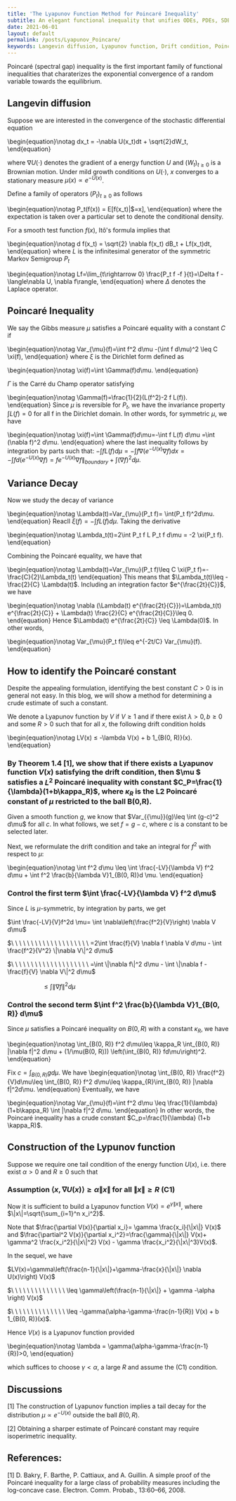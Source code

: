 ```yaml
---
title: 'The Lyapunov Function Method for Poincaré Inequality'
subtitle: An elegant functional inequality that unifies ODEs, PDEs, SDEs, functional analysis, and Riemannian geometry.
date: 2021-06-01
layout: default
permalink: /posts/Lyapunov_Poincare/
keywords: Langevin diffusion, Lyapunov function, Drift condition, Poincaré Inequality, Carré du Champ operator, Dirichlet form
---
```



Poincaré (spectral gap) inequality is the first important family of functional inequalities that charaterizes the exponential convergence of a random variable towards the equilibrium.


## Langevin diffusion

Suppose we are interested in the convergence of the stochastic differential equation

\begin{equation}\notag
dx_t = -\nabla U(x_t)dt + \sqrt{2}dW_t,
\end{equation}

where $\nabla U(\cdot)$ denotes the gradient of a energy function $U$ and $(W_t)_{t\geq 0}$ is a Brownian motion. Under mild growth conditions on $U(\cdot)$, $x$ converges to a stationary measure $\mu(x)\propto e^{-U(x)}$.


Define a family of operators $(P_t)_{t\geq 0}$ as follows

\begin{equation}\notag
P_t(f(x)) = E[f(x_t)\|$=x],
\end{equation}
where the expectation is taken over a particular set to denote the conditional density.

For a smooth test function $f(x)$, Itô's formula implies that

\begin{equation}\notag
d f(x_t) = \sqrt{2} \nabla f(x_t) dB_t + Lf(x_t)dt,
\end{equation}
where $L$ is the infinitesimal generator of the symmetric Markov Semigroup $P_t$ 

\begin{equation}\notag
Lf=\lim_{t\rightarrow 0} \frac{P_t f -f }{t}=\Delta f - \langle\nabla U, \nabla f\rangle,
\end{equation}
where $\Delta$ denotes the Laplace operator.

## Poincaré Inequality

We say the Gibbs measure $\mu$ satisfies a Poincaré equality with a constant $C$ if

\begin{equation}\notag
Var_{\mu}(f)=\int f^2 d\mu -(\int f d\mu)^2 \leq C \xi(f),
\end{equation}
where $\xi$ is the Dirichlet form defined as 

\begin{equation}\notag
\xi(f)=\int \Gamma(f)d\mu.
\end{equation}

$\Gamma$ is the Carré du Champ operator satisfying 

\begin{equation}\notag
\Gamma(f)=\frac{1}{2}(L(f^2)-2 f L(f)). 
\end{equation}
Since $\mu$ is reversible for $P_t$, we have the invariance property $\int L(f)=0$ for all f in the Dirichlet domain. In other words, for symmetric $\mu$, we have 

\begin{equation}\notag
\xi(f)=\int \Gamma(f)d\mu=-\int f L(f) d\mu =\int (\nabla f)^2 d\mu.
\end{equation}
where the last inequality follows by integration by parts such that: $-\int f L(f) d\mu=-\int f\nabla (e^{-U(x)}\nabla f)dx=-\int f d(e^{-U(x)} \nabla f)=f e^{-U(x)} \nabla f\|_{boundary} + \int (\nabla f)^2 d\mu.$

## Variance Decay

Now we study the decay of variance

\begin{equation}\notag
\Lambda(t)=Var_{\mu}(P_t f)= \int(P_t f)^2d\mu.
\end{equation}
Reacll $\xi(f)=-\int f L(f) d\mu$. Taking the derivative

\begin{equation}\notag
\Lambda_t(t)=2\int P_t f L P_t f d\mu = -2 \xi(P_t f).
\end{equation}

Combining the Poincaré equality, we have that

\begin{equation}\notag
\Lambda(t)=Var_{\mu}(P_t f)\leq C \xi(P_t f)=-\frac{C}{2}\Lambda_t(t)
\end{equation}
This means that $\Lambda_t(t)\leq -\frac{2}{C} \Lambda(t)$. Including an integration factor $e^{\frac{2t}{C}}$, we have

\begin{equation}\notag
\nabla (\Lambda(t) e^{\frac{2t}{C}})=\Lambda_t(t) e^{\frac{2t}{C}} + \Lambda(t) \frac{2}{C} e^{\frac{2t}{C}}\leq 0.
\end{equation}
Hence $\Lambda(t) e^{\frac{2t}{C}} \leq \Lambda(0)$. In other words,

\begin{equation}\notag
Var_{\mu}(P_t f)\leq e^{-2t/C} Var_{\mu}(f).
\end{equation}

## How to identify the Poincaré constant

Despite the appealing formulation, identifying the best constant $C>0$ is in general not easy. In this blog, we will show a method for determining a crude estimate of such a constant.

We denote a Lyapunov function by $V$ if $V\geq 1$ and if there exist $\lambda>0, b\geq 0$ and some $R > 0$ such that for all $x$, the following drift condition holds

\begin{equation}\notag
LV(x) ≤ -\lambda V(x) + b 1_{B(0, R)}(x).
\end{equation}

### By Theorem 1.4 [1], we show that if there exists a Lyapunov function $V(x)$ satisfying the drift condition, then $\mu $ satisfies a $L^2$ Poincaré inequality with constant $C_P=\frac{1}{\lambda}(1+b\kappa_R)$, where $\kappa_R$ is the L2 Poincaré constant of $\mu$ restricted to the ball B(0,R).



Given a smooth function $g$, we know that $Var_{\{\mu}}(g)\leq \int (g-c)^2 d\mu$ for all $c$. In what follows, we set $f=g-c$, where $c$ is a constant to be selected later.

Next, we reformulate the drift condition and take an integral for $f^2$ with respect to $\mu$:

\begin{equation}\notag
\int f^2 d\mu \leq \int \frac{-LV}{\lambda V} f^2 d\mu + \int f^2 \frac{b}{\lambda V}1_{B(0, R)}d \mu.
\end{equation}

### Control the first term $\int \frac{-LV}{\lambda V} f^2 d\mu$

Since $L$ is $\mu$-symmetric, by integration by parts, we get

$\int \frac{-LV}{V}f^2d \mu= \int \nabla\left(\frac{f^2}{V}\right) \nabla V d\mu$

$\ \ \ \ \ \ \ \ \ \ \ \ \ \ \ \ \ \ \ \  =2\int \frac{f}{V} \nabla f \nabla V d\mu  - \int \frac{f^2}{V^2} \|\nabla V\|^2 d\mu$

$\ \ \ \ \ \ \ \ \ \ \ \ \ \ \ \ \ \ \ \ =\int \|\nabla f\|^2 d\mu - \int \|\nabla f - \frac{f}{V} \nabla V\|^2 d\mu$

$\ \ \ \ \ \ \ \ \ \ \ \ \ \ \ \ \ \ \ \ \leq \int \|\nabla f\|^2 d\mu$

### Control the second term $\int f^2 \frac{b}{\lambda V}1_{B(0, R)} d\mu$

Since $\mu$ satisfies a Poincaré inequality on $B(0, R)$ with a constant $\kappa_R$, we have

\begin{equation}\notag
\int_{B(0, R)} f^2 d\mu\leq \kappa_R \int_{B(0, R)} \|\nabla f\|^2 d\mu + (1/\mu(B(0, R))) \left(\int_{B(0, R)} fd\mu\right)^2.
\end{equation}

Fix $c=\int_{B(0, R)} gd\mu$. We have
\begin{equation}\notag
\int_{B(0, R)} \frac{f^2}{V}d\mu\leq \int_{B(0, R)} f^2 d\mu\leq \kappa_{R}\int_{B(0, R)} \|\nabla f\|^2d\mu.
\end{equation}
Eventually, we have

\begin{equation}\notag
Var_{\mu}(f)=\int f^2 d\mu \leq \frac{1}{\lambda} (1+b\kappa_R) \int \|\nabla f\|^2 d\mu.
\end{equation}
In other words, the Poincaré inequality has a crude constant $C_p=\frac{1}{\lambda} (1+b \kappa_R)$.

## Construction of the Lypunov function

Suppose we require one tail condition of the energy function $U(x)$, i.e. there exist $\alpha >0$ and $R\geq 0$ such that

### Assumption $\langle x, \nabla U(x)\rangle \geq \alpha \|x\|$ for all $\|x\|\geq R$ (C1)

Now it is sufficient to build a Lyapunov function $V(x)=e^{\gamma \|x\|}$, where $\|x\|=\sqrt{\sum_{i=1}^n x_i^2}$.

Note that $\frac{\partial V(x)}{\partial x_i}= \gamma \frac{x_i}{\|x\|} V(x)$ and $\frac{\partial^2 V(x)}{\partial x_i^2}=\frac{\gamma}{\|x\|} V(x)+ \gamma^2 \frac{x_i^2}{\|x\|^2} V(x) - \gamma \frac{x_i^2}{\|x\|^3}V(x)$. 

In the sequel, we have

$LV(x)=\gamma\left(\frac{n-1}{\|x\|}+\gamma-\frac{x}{\|x\|} \nabla U(x)\right) V(x)$

$\ \ \ \ \ \ \ \ \ \ \ \ \ \ \leq \gamma\left(\frac{n-1}{\|x\|} + \gamma -\alpha \right) V(x)$

$\ \ \ \ \ \ \ \ \ \ \ \ \ \ \leq -\gamma(\alpha-\gamma-\frac{n-1}{R}) V(x) + b 1_{B(0, R)}(x)$.

Hence $V(x)$ is a Lyapunov function provided

\begin{equation}\notag
\lambda = \gamma(\alpha-\gamma-\frac{n-1}{R})>0,
\end{equation}

which suffices to choose $\gamma<\alpha$, a large $R$ and assume the (C1) condition.
 
## Discussions

[1] The construction of Lyapunov function implies a tail decay for the distribution $\mu\propto e^{-U(x)}$ outside the ball $B(0, R)$.

[2] Obtaining a sharper estimate of Poincaré constant may require isoperimetric inequality.


## References:

[1] D. Bakry, F. Barthe, P. Cattiaux, and A. Guillin. A simple proof of the Poincaré inequality for a large class of probability measures including the log-concave case. Electron. Comm. Probab., 13:60–66, 2008.


